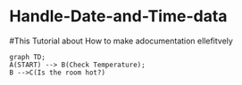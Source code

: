 # Handle-Date-and-Time-data

#This Tutorial about How to make adocumentation ellefitvely

```mermaid
graph TD;
A(START) --> B(Check Temperature);
B -->C(Is the room hot?)
```
